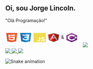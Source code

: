 ## Oi, sou Jorge Lincoln.
"Olá Programação!"

<div style="display: inline_block"><br>
  <img align="center" alt="jorgelincoln-HTML" height="30" width="40" src="https://raw.githubusercontent.com/devicons/devicon/master/icons/html5/html5-original.svg">
  <img align="center" alt="jorgelincoln-CSS" height="30" width="40" src="https://raw.githubusercontent.com/devicons/devicon/master/icons/css3/css3-original.svg">
  <img align="center" alt="jorgelincoln-Js" height="30" width="40" src="https://raw.githubusercontent.com/devicons/devicon/master/icons/javascript/javascript-plain.svg">
  <img align="center" alt="jorgelincoln-angularjs" height="30" width="40" src="https://raw.githubusercontent.com/devicons/devicon/master/icons/angularjs/angularjs-original.svg">
  &
  <img align="center" alt="jorgelincoln-Csharp" height="30" width="40" src="https://raw.githubusercontent.com/devicons/devicon/master/icons/csharp/csharp-original.svg">
   
</div>

<div>
  <div align="center">
  <a href="https://github.com/JorgeLincoln">
  <img height="180em" src="https://github-readme-stats.vercel.app/api?username=jorgeLincoln&show_icons=true&theme=merko&include_all_commits=true&count_private=true"/>
</div>
  
<div> 
 <a href = "mailto:jlincolnsg@hotmail.com"><img src="https://img.shields.io/badge/-hotmail-%23333?style=for-the-badge&logo=hotmail&logoColor=blue" target="_blank">
 <a href = "mailto:jlincolnsg@hotmail.com"><img src="https://img.shields.io/badge/Microsoft_Teams-6264A7?style=for-the-badge&logo=microsoft-teams&logoColor=white" target="_blank">
 <a href = "mailto:jlincolnsg@hotmail.com"><img src="https://img.shields.io/badge/Google_chrome-4285F4?style=for-the-badge&logo=Google-chrome&logoColor=white" target="_blank"></a>
</div>
   
![Snake animation](https://github.com/jorgelincoln/jorgelincoln/blob/output/github-contribution-grid-snake.svg)

